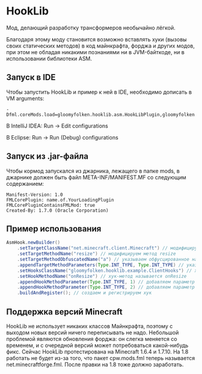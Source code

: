 # HookLib
Мод, делающий разработку трансформеров необычайно лёгкой.

Благодаря этому моду становится возможно вставлять хуки (вызовы своих статических методов) в код майнкрафта, форджа и других модов, при этом не обладая никакими познаниями ни в JVM-байткоде, ни в использовании библиотеки ASM.

Запуск в IDE
-----------
Чтобы запустить HookLib и пример к ней в IDE, необходимо дописать в VM arguments: 
```
-Dfml.coreMods.load=gloomyfolken.hooklib.asm.HookLibPlugin,gloomyfolken.hooklib.example.ExampleLoadingPlugin
```
В IntelliJ IDEA: Run -> Edit configurations

В Eclipse: Run -> Run (Debug) configurations

Запуск из .jar-файла
--------------------
Чтобы кормод запускался из джарника, лежащего в папке mods, в джарнике должен быть файл META-INF/MANIFEST.MF со следующим содержанием:
```
Manifest-Version: 1.0
FMLCorePlugin: name.of.YourLoadingPlugin
FMLCorePluginContainsFMLMod: true
Created-By: 1.7.0 (Oracle Corporation)
```

Пример использования
-------------------

```java
AsmHook.newBuilder()
    .setTargetClassName("net.minecraft.client.Minecraft") // модифицируем класс Minecraft
    .setTargetMethodName("resize") // модифицируем метод resize
    .setTargetMethodObfuscatedName("a") // указываем обфусцированное название метода
    .appendTargetMethodParameters(Type.INT_TYPE, Type.INT_TYPE) // указываем параметры метода
    .setHooksClassName("gloomyfolken.hooklib.example.ClientHooks") // хук-метод находится в этом классе
    .setHookMethodName("onResize") // хук-метод называется onResize
    .appendHookMethodParameter(Type.INT_TYPE, 1) // добавляем параметр хук-метода, передаем в него par1
    .appendHookMethodParameter(Type.INT_TYPE, 2) // добавляем параметр хук-метода, передаем в него par2
    .buildAndRegister(); // создаем и регистрируем хук
```

Поддержка версий Minecraft
--------------------------
HookLib не использует никаких классов Майнкрафта, поэтому с выходом новых версий ничего переписывать не надо. Небольшой проблемой являются обновления форджа: он слегка меняется со временем, и с очередной версий может потребоваться какой-нибудь фикс. Сейчас HookLib протестирована на Minecraft 1.6.4 и 1.7.10. На 1.8 работать не будет из-за того, что пакет cpw.mods.fml теперь называется net.minecraftforge.fml. После правки на 1.8 тоже должно заработать.

